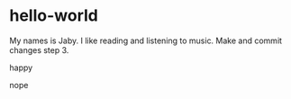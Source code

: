 # hello-world

My names is Jaby. I like reading and listening to music.
Make and commit changes step 3.

happy

nope
